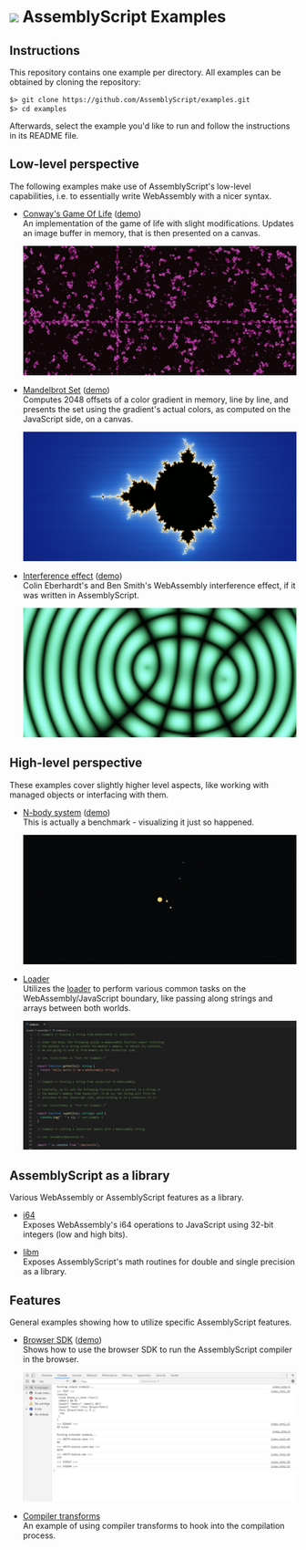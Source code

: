 ![](https://avatars1.githubusercontent.com/u/28916798?s=64) AssemblyScript Examples
=======================

## Instructions

This repository contains one example per directory. All examples can be obtained by cloning the repository:

```
$> git clone https://github.com/AssemblyScript/examples.git
$> cd examples
```

Afterwards, select the example you'd like to run and follow the instructions in its README file.

## Low-level perspective

The following examples make use of AssemblyScript's low-level capabilities, i.e. to essentially write WebAssembly with a nicer syntax.

* [Conway's Game Of Life](./game-of-life) ([demo](https://assemblyscript.github.io/examples/game-of-life/))<br />
  An implementation of the game of life with slight modifications. Updates an image buffer in memory, that is then presented on a canvas.

  <img src="./game-of-life/preview.jpg" />

* [Mandelbrot Set](./mandelbrot) ([demo](https://assemblyscript.github.io/examples/mandelbrot/))<br />
  Computes 2048 offsets of a color gradient in memory, line by line, and presents the set using the gradient's actual colors, as computed on the JavaScript side, on a canvas.

  <img src="./mandelbrot/preview.jpg" />

* [Interference effect](./interference) ([demo](https://assemblyscript.github.io/examples/interference/))<br />
  Colin Eberhardt's and Ben Smith's WebAssembly interference effect, if it was written in AssemblyScript.

  <img src="./interference/preview.jpg" />

## High-level perspective

These examples cover slightly higher level aspects, like working with managed objects or interfacing with them.

* [N-body system](./n-body) ([demo](https://assemblyscript.github.io/examples/n-body/))<br />
  This is actually a benchmark - visualizing it just so happened.

  <img src="./n-body/preview.jpg" />

* [Loader](./loader)<br />
  Utilizes the [loader](https://docs.assemblyscript.org/basics/loader) to perform various common tasks on the WebAssembly/JavaScript boundary, like passing along strings and arrays between both worlds.

  <img src="./loader/preview.jpg" />

## AssemblyScript as a library

Various WebAssembly or AssemblyScript features as a library.

* [i64](./i64)<br />
  Exposes WebAssembly's i64 operations to JavaScript using 32-bit integers (low and high bits).

* [libm](./libm)<br />
  Exposes AssemblyScript's math routines for double and single precision as a library.

## Features

General examples showing how to utilize specific AssemblyScript features.

* [Browser SDK](./sdk) ([demo](https://assemblyscript.github.io/examples/sdk/))<br />
  Shows how to use the browser SDK to run the AssemblyScript compiler in the browser.

  <img src="./sdk/preview.jpg" />

* [Compiler transforms](./transform)<br />
  An example of using compiler transforms to hook into the compilation process.
